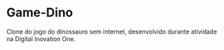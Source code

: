 # Game-Dino
Clone do jogo do dinossauro sem internet, desenvolvido durante atividade na Digital Inovation One.
